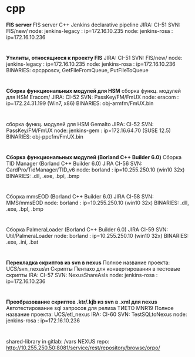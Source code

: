 # cpp
**FIS server**
FIS server C++ Jenkins declarative pipeline
JIRA: CI-51
SVN: FIS/new/
node: jenkins-legacy : ip=172.16.10.235
node: jenkins-rosa : ip=172.16.10.236
#
**Утилиты, относящиеся к проекту FIS**
JIRA: CI-51
SVN: FIS/new/
node: jenkins-legacy : ip=172.16.10.235
node: jenkins-rosa : ip=172.16.10.236
BINARIES: opcpposcv, GetFileFromQueue, PutFileToQueue
#
**Сборка функциональных модулей для HSM**
сборка функц. модулей для HSM Eracom/
JIRA: CI-52
SVN: PassKey/FM/FmUX
node: eracom : ip=172.24.31.199 (Win7, x86)
BINARIES: obj-armfm/FmUX.bin
#
сборка функц. модулей для HSM Gemalto
JIRA: CI-52
SVN: PassKey/FM/FmUX
node: jenkins-gem : ip=172.16.64.70 (SUSE 12.5)
BINARIES: obj-ppcfm/FmUX.bin
#
**Сборка функциональных модулей (Borland C++ Builder 6.0)**
Cборка TID Manager (Borland C++ Builder 6.0)
JIRA CI-56
SVN: CardPro/TidManager/TID_v6
node: borland : ip=10.255.250.10 (win10 32x)
BINARIES: .dll, .exe, .bpl, .bmp
#
Cборка mmsEOD (Borland C++ Builder 6.0)
JIRA CI-58
SVN: MMS/mmsEOD
node: borland : ip=10.255.250.10 (win10 32x)
BINARIES: .dll, .exe, .bpl, .bmp
#
Cборка PalmeraLoader (Borland C++ Builder 6.0)
JIRA CI-59
SVN: Util/PalmeraLoader
node: borland : ip=10.255.250.10 (win10 32x)
BINARIES: .exe, .ini, .bat
#
**Перекладка скриптов из svn в nexus**
Полное название проекта: UCS/svn_nexus\n
Скрипты Пентахо для конвертирования в тестовые скрипты
IRA: CI-57
SVN: NexusShareAsIs
node: jenkins-rosa : ip=172.16.10.236
#
**Преобразование скриптов .ktr/.kjb из svn в .xml для nexus**
Автотестирование sql запросов для релиза ТИЕТО MNR19
Полное название проекта: UCS/etl_nexus
IRA: CI-60
SVN: TestSQLtoNexus
node: jenkins-rosa : ip=172.16.10.236
#
shared-library in gitlab: /vars
NEXUS repo: http://10.255.250.50:8081/service/rest/repository/browse/orpo/